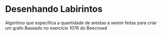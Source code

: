 # Desenhando Labirintos

Algoritmo que específica a quantidade de arestas a serem feitas para criar um grafo
Baseado no exercício 1076 do Beecrowd

